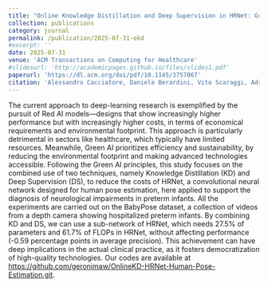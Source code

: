 ```yaml
---
title: "Online Knowledge Distillation and Deep Supervision in HRNet: Green AI for Preterm Infants’ Pose Estimation"
collection: publications
category: journal
permalink: /publication/2025-07-31-okd
#excerpt: ''
date: 2025-07-31
venue: 'ACM Transactions on Computing for Healthcare'
#slidesurl: 'http://academicpages.github.io/files/slides1.pdf'
paperurl: 'https://dl.acm.org/doi/pdf/10.1145/3757067'
citation: 'Alessandro Cacciatore, Daniele Berardini, Vito Scaraggi, Adriano Mancini, Sara Moccia, and Lucia Migliorelli. 2025. Online Knowledge Distillation and Deep Supervision in HRNet: Green AI for Preterm Infants’ Pose Estimation. ACM Trans. Comput. Healthcare Just Accepted (July 2025). https://doi.org/10.1145/3757067'
---
```


The current approach to deep-learning research is exemplified by the pursuit of Red AI models—designs that show increasingly higher performance but with increasingly higher costs, in terms of economical requirements and environmental footprint. This approach is particularly detrimental in sectors like healthcare, which typically have limited resources. Meanwhile, Green AI prioritizes efficiency and sustainability, by reducing the environmental footprint and making advanced technologies accessible. Following the Green AI principles, this study focuses on the combined use of two techniques, namely Knowledge Distillation (KD) and Deep Supervision (DS), to reduce the costs of HRNet, a convolutional neural network designed for human pose estimation, here applied to support the diagnosis of neurological impairments in preterm infants. All the experiments are carried out on the BabyPose dataset, a collection of videos from a depth camera showing hospitalized preterm infants. By combining KD and DS, we can use a sub-network of HRNet, which needs 27.5% of parameters and 61.7% of FLOPs in HRNet, without affecting performance (-0.59 percentage points in average precision). This achievement can have deep implications in the actual clinical practice, as it fosters democratization of high-quality technologies. Our codes are available at https://github.com/geronimaw/OnlineKD-HRNet-Human-Pose-Estimation.git.